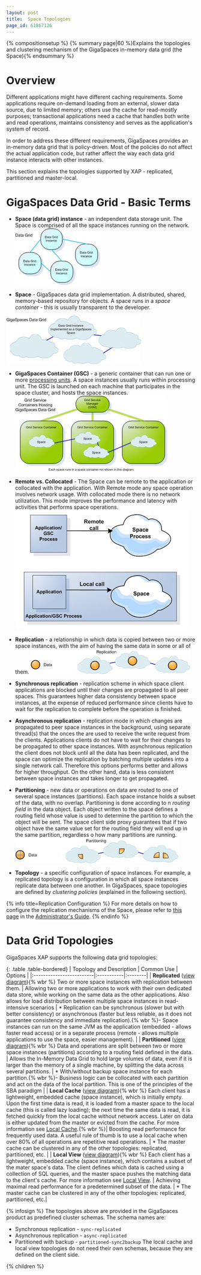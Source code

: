 ```yaml
---
layout: post
title:  Space Topologies
page_id: 61867126
---
```


{% compositionsetup %}
{% summary page|60 %}Explains the topologies and clustering mechanism of the GigaSpaces in-memory data grid (the Space){% endsummary %}

# Overview

Different applications might have different caching requirements. Some applications require on-demand loading from an external, slower data source, due to limited memory; others use the cache for read-mostly purposes; transactional applications need a cache that handles both write and read operations, maintains consistency and serves as the application's system of record.

In order to address these different requirements, GigaSpaces provides an in-memory data grid that is policy-driven. Most of the policies do not affect the actual application code, but rather affect the way each data grid instance interacts with other instances.

This section explains the topologies supported by XAP - replicated, partitioned and master-local.

# GigaSpaces Data Grid - Basic Terms

- **Space (data grid) instance** - an independent data storage unit. The Space is comprised of all the space instances running on the network.
   ![DGA-DataGrid.jpg](/attachment_files/DGA-DataGrid.jpg)

- **Space** - GigaSpaces data grid implementation. A distributed, shared, memory-based repository for objects. A space runs in a _space container_ - this is usually transparent to the developer.

![DGA-GigaSpacesDataGrid.jpg](/attachment_files/DGA-GigaSpacesDataGrid.jpg)

- **GigaSpaces Container (GSC)** - a generic container that can run one or more [processing units](/xap96/packaging-and-deployment.html). A space instances usually runs within processing unit. The GSC is launched on each machine that participates in the space cluster, and hosts the space instances.
   ![DGA-ServiceGridDataGrid.jpg](/attachment_files/DGA-ServiceGridDataGrid.jpg)

- **Remote vs. Collocated** - The Space can be remote to the application or collocated with the application. With Remote mode any space operation involves network usage. With collocated mode there is no network utilization. This mode improves the performance and latency with activities that performs space operations.
![remote_embedded_space_topology.jpg](/attachment_files/remote_embedded_space_topology.jpg)

- **Replication** - a relationship in which data is copied between two or more space instances, with the aim of having the same data in some or all of them.
   ![DGA-Replication2.jpg](/attachment_files/DGA-Replication2.jpg)

- **Synchronous replication** - replication scheme in which space client applications are blocked until their changes are propagated to all peer spaces. This guarantees higher data consistency between space instances, at the expense of reduced performance since clients have to wait for the replication to complete before the operation is finished.

- **Asynchronous replication** - replication mode in which changes are propagated to peer space instances in the background, using separate thread(s) that the onces the are used to receive the write request from the clients. Applications clients do not have to wait for their changes to be propagated to other space instances. With asynchronous replication the client does not block until all the data has been replicated, and the space can optimize the replication by batching multiple updates into a single network call. Therefore this options performs better and allows for higher throughput. On the other hand, data is less consistent between space instances and takes longer to get propagated.

- **Partitioning** - new data or operations on data are routed to one of several space instances (partitions). Each space instance holds a subset of the data, with no overlap. Partitioning is done according to n _routing field_ in the data object. Each object written to the space defines a routing field whose value is used to determine the partition to which the object will be sent. The space client side proxy guarantees that if two object have the same value set for the routing field they will end up in the same partition, regardless o how many partitions are running.
   ![DGA-Partitioning2.jpg](/attachment_files/DGA-Partitioning2.jpg)

- **Topology** - a specific configuration of space instances. For example, a replicated topology is a configuration in which all space instances replicate data between one another. In GigaSpaces, space topologies are defined by _clustering policies_ (explained in the following section).

{% info title=Replication Configuration %}
For more details on how to configure the replication mechanisms of the Space, please refer to [this page](/xap96/replication.html) in the [Administrator's Guide](/xap96/administrator's-guide.html).
{% endinfo %}

# Data Grid Topologies

GigaSpaces XAP supports the following data grid topologies:

{: .table .table-bordered}
| Topology and Description | Common Use | Options |
|:-------------------------|:-----------|:--------|
| **Replicated** ([view diagram](/attachment_files/dg_a_topology2a.gif)){% wbr %} Two or more space instances with replication between them. | Allowing two or more applications to work with their own dedicated data store, while working on the same data as the other applications. Also allows for load distribution between multiple space instances in read-intensive scenarios | * Replication can be synchronous (slower but with better consistency) or asynchronous (faster but less reliable, as it does not guarantee consistency and immediate replication).{% wbr %}- Space instances can run on the same JVM as the application (embedded - allows faster read access) or in a separate process (remote - allows multiple applications to use the space, easier management). |
| **Partitioned** ([view diagram](/attachment_files/dg_a_topology3.gif)){% wbr %} Data and operations are split between two or more space instances (partitions) according to a routing field defined in the data. | Allows the In-Memory Data Grid to hold large volumes of data, even if it is larger than the memory of a single machine, by splitting the data across several partitions. | * With/without backup space instance for each partition.{% wbr %}- Business logic can be collocated with each partition and act on the data of the local partition. This is one of the principles of the SBA paradigm |
| **Local Cache** ([view diagram](/attachment_files/dg_a_topology4.gif)){% wbr %} Each client has a lightweight, embedded cache (space instance), which is initially empty. Upon the first time data is read, it is loaded from a master space to the local cache (this is called lazy loading); the next time the same data is read, it is fetched quickly from the local cache without network access. Later on data is either updated from the master or evicted from the cache. For more information see [Local Cache](/xap96/local-cache.html).{% wbr %}| Boosting read performance for frequently used data. A useful rule of thumb is to use a local cache when over 80% of all operations are repetitive read operations. | * The master cache can be clustered in any of the other topologies: replicated, partitioned, etc. |
| **Local View** ([view diagram](/attachment_files/dg_a_topology5.gif)){% wbr %}  Each client has a lightweight, embedded cache (space instance), which contains a subset of the mater space's data. The client defines which data is cached using a collection of SQL queries, and the master space pushes the matching data to the client's cache. For more information see [Local View](/xap96/local-view.html). | Achieving maximal read performance for a predetermined subset of the data. | * The master cache can be clustered in any of the other topologies: replicated, partitioned, etc.|

{% infosign %} The topologies above are provided in the GigaSpaces product as predefined cluster schemas. The schema names are:

- Synchronous replication - `sync-replicated`
- Asynchronous replication - `async-replicated`
- Partitioned with backup - `partitioned-sync2backup`
The local cache and local view topologies do not need their own schemas, because they are defined on the client side.

{% children %}
